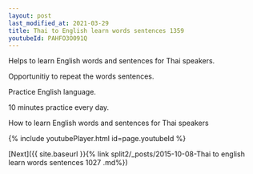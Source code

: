 ```yaml
---
layout: post
last_modified_at: 2021-03-29
title: Thai to English learn words sentences 1359 
youtubeId: PAHFO3O091Q
---
```

 
 
Helps to learn English words and sentences for Thai speakers.

Opportunitiy to repeat the words sentences. 

Practice English language. 
 
10 minutes practice every day. 
 
How to learn English words and sentences for Thai speakers 
 
{% include youtubePlayer.html id=page.youtubeId %}
 
 
[Next]({{ site.baseurl }}{% link  split2/_posts/2015-10-08-Thai to english learn words sentences 1027 .md%})
 
